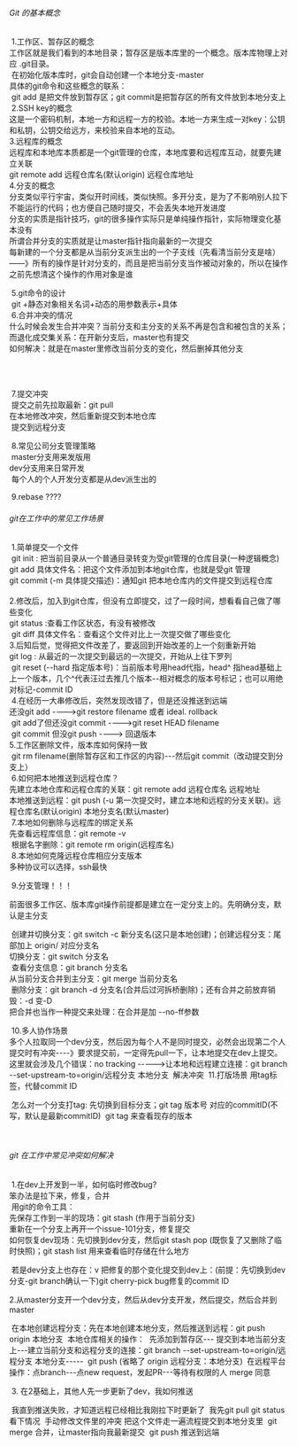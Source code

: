 ###### Git 的基本概念

​		1.工作区、暂存区的概念</br>
​				工作区就是我们看到的本地目录；暂存区是版本库里的一个概念。版本库物理上对应 .git目录。</br>
​				在初始化版本库时，git会自动创建一个本地分支-master</br>
​				具体的git命令和这些概念的联系：</br>
​						git add 是把文件放到暂存区；git commit是把暂存区的所有文件放到本地分支上</br>
​		2.SSH key的概念</br>
​				这是一个密码机制，本地一方和远程一方的校验。本地一方来生成一对key：公钥和私钥，公钥交给远方，来校验来自本地的互动。</br>
​		3.远程库的概念</br>
​			远程库和本地库本质都是一个git管理的仓库，本地库要和远程库互动，就要先建立关联</br>
​			git remote add 远程仓库名(默认origin) 远程仓库地址</br>
​		4.分支的概念</br>
​			分支类似平行宇宙，类似开时间线，类似快照。多开分支，是为了不影响别人拉下不能运行的代码；也方便自己随时提交，不会丢失本地开发进度</br>
​			分支的实质是指针技巧，git的很多操作实际只是单纯操作指针，实际物理变化基本没有</br>
​			所谓合并分支的实质就是让master指针指向最新的一次提交</br>
​			每新建的一个分支都是从当前分支派生出的一个子支线（先看清当前分支是啥）——》所有的操作是针对分支的，而且是把当前分支当作被动对象的，所以在操作之前先想清这个操作的作用对象是谁</br>

​		5.git命令的设计</br>
​			git +静态对象相关名词+动态的用参数表示+具体</br>
​		6.合并冲突的情况</br>
​			什么时候会发生合并冲突？当前分支和主分支的关系不再是包含和被包含的关系；而退化成交集关系：在开新分支后，master也有提交</br>
​			如何解决：就是在master里修改当前分支的变化，然后删掉其他分支</br>

​	
​					

​		7.提交冲突</br>
​				提交之前先拉取最新：git pull</br>
​				在本地修改冲突，然后重新提交到本地仓库</br>
​				提交到远程分支</br>

​		8.常见公司分支管理策略</br>
​			master分支用来发版用</br>
​			dev分支用来日常开发</br>
​			每个人的个人开发分支都是从dev派生出的</br>

​	    9.rebase ????






###### git在工作中的常见工作场景

​		1.简单提交一个文件</br>
​				git init : 把当前目录从一个普通目录转变为受git管理的仓库目录(一种逻辑概念)</br>
​				git add  具体文件名：把这个文件添加到本地git仓库，也就是受git 管理</br>
​				git commit (-m 具体提交描述)：通知git 把本地仓库内的文件提交到远程仓库</br>
​				
​		2.修改后，加入到git仓库，但没有立即提交，过了一段时间，想看看自己做了哪些变化</br>
​				git status :查看工作区状态，有没有被修改</br>
​				git  diff  具体文件名：查看这个文件对比上一次提交做了哪些变化</br>
​		3.后知后觉，觉得把文件改差了，要返回到开始改差的上一个刻重新开始</br>
​				git log : 从最近的一次提交到最远的一次提交，开始从上往下罗列</br>
​				git  reset  (--hard  指定版本号)：当前版本号用head代指，head^ 指head基础上上一个版本，几个^代表汪过去推几个版本--相对概念的版本号标记；也可以用绝对标记-commit ID</br>
​		4.在经历一大串修改后，突然发现改错了，但是还没推送到远端</br>
​			还没git add ---->git restore filename  或者 ideal. rollback</br>
​			git add了但还没git commit ---->git reset HEAD  filename </br>
​			git commit 但没git push ----> 回退版本</br>
​		5.工作区删除文件，版本库如何保持一致</br>
​			git rm filename(删除暂存区和工作区的内容)---然后git commit（改动提交到分支上）</br>
​		6.如何把本地推送到远程仓库？</br>
​			先建立本地仓库和远程仓库的关联：git remote add 远程仓库名  远程地址</br>
​			本地推送到远程：git push (-u 第一次提交时，建立本地和远程的分支关联)。远程仓库名(默认origin)  本地分支名(默认master)</br>
​			7.本地如何删除与远程库的绑定关系</br>
​			先查看远程库信息：git remote -v</br>
​			根据名字删除：git remote rm  origin(远程库名) </br>
​			8.本地如何克隆远程仓库相应分支版本</br>
​			多种协议可以选择，ssh最快</br>

​			9.分支管理！！！

​					前面很多工作区、版本库git操作前提都是建立在一定分支上的。先明确分支，默认是主分支</br>

​					创建并切换分支：git switch -c 新分支名(这只是本地创建)；创建远程分支：尾部加上 origin/ 对应分支名</br>
​					切换分支：git switch   分支名</br>
​					查看分支信息：git branch 分支名</br>
​					从当前分支合并到主分支：git  merge 当前分支名</br>
​					删除分支：git branch  -d 分支名(合并后过河拆桥删除)；还有合并之前放弃销毁：-d 变-D</br>
​			        把合并也当作一种提交来处理：在合并是加 --no-ff参数</br>

​			10.多人协作场景</br>
​						多个人拉取同一个dev分支，然后因为每个人不是同时提交，必然会出现第二个人提交时有冲突----》要求提交前，一定得先pull一下，让本地提交在dev上提交。这里就会涉及几个错误：
​						no tracking ----->让本地和远程建立连接：git branch --set-upstream-to=origin/远程分支  本地分支
​						解决冲突
​			11.打版场景
​						用tag标签，代替commit ID

​						怎么对一个分支打tag: 先切换到目标分支；git tag 版本号  对应的commitID(不写，默认是最新commitID)
​						git tag 来查看现存的版本						

​								

 



###### git 在工作中常见冲突如何解决

​		1.在dev上开发到一半，如何临时修改bug?</br>
​				笨办法是拉下来，修复，合并</br>
​				用git的命令工具：</br>
​						先保存工作到一半的现场：git stash (作用于当前分支)</br>
​						重新在一个分支上再开一个issue-101分支，修复提交</br>
​						如何恢复dev现场：先切换到dev分支，然后git stash pop (既恢复了又删除了临时快照)；git stash list 用来查看临时存储在什么地方</br>

​						若是dev分支上也存在：v
​								把修复的那个变化提交到dev上：(前提：先切换到dev分支-git branch确认一下)git cherry-pick bug修复的commit ID</br>

​        2.从master分支开一个dev分支，然后从dev分支开发，然后提交，然后合并到master	

​				在本地创建远程分支：先在本地创建本地分支，然后推送到远程：git push origin  本地分支
​				本地仓库相关的操作：
​						先添加到暂存区---
​						提交到本地当前分支上---建立当前分支和远程分支的连接：git branch --set-upstream-to=origin/远程分支  本地分支-----
​						git push (省略了  origin  远程分支：本地分支)
​						在远程平台操作：点branch---点new request，发起PR---等待有权限的人 merge 同意

​		3. 在2基础上，其他人先一步更新了dev，我如何推送

​				我直到推送失败，才知道远程已经相比我刚拉下时更新了
​				我先git pull 
​				git status  看下情况
​				手动修改文件里的冲突
​				把这个文件走一遍流程提交到本地分支里
​				git merge 合并，让master指向我最新提交
​				git push  推送到远端





